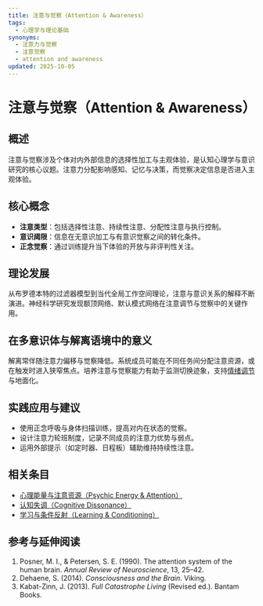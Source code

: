 ```yaml
---
title: 注意与觉察（Attention & Awareness）
tags:
  - 心理学与理论基础
synonyms:
  - 注意力与觉察
  - 注意觉察
  - attention and awareness
updated: 2025-10-05
---
```


# 注意与觉察（Attention & Awareness）

## 概述

注意与觉察涉及个体对内外部信息的选择性加工与主观体验，是认知心理学与意识研究的核心议题。注意力分配影响感知、记忆与决策，而觉察决定信息是否进入主观体验。

## 核心概念

- **注意类型**：包括选择性注意、持续性注意、分配性注意与执行控制。
- **意识阈限**：信息在无意识加工与有意识觉察之间的转化条件。
- **正念觉察**：通过训练提升当下体验的开放与非评判性关注。

## 理论发展

从布罗德本特的过滤器模型到当代全局工作空间理论，注意与意识关系的解释不断演进。神经科学研究发现额顶网络、默认模式网络在注意调节与觉察中的关键作用。

## 在多意识体与解离语境中的意义

解离常伴随注意力偏移与觉察降低。系统成员可能在不同任务间分配注意资源，或在触发时进入狭窄焦点。培养注意与觉察能力有助于监测切换迹象，支持[情绪调节](entries/Emotion-Regulation.md)与地面化。

## 实践应用与建议

- 使用正念呼吸与身体扫描训练，提高对内在状态的觉察。
- 设计注意力轮班制度，记录不同成员的注意力优势与弱点。
- 运用外部提示（如定时器、日程板）辅助维持持续性注意。

## 相关条目

- [心理能量与注意资源（Psychic Energy & Attention）](entries/Psychic-Energy-Attention.md)
- [认知失调（Cognitive Dissonance）](entries/Cognitive-Dissonance.md)
- [学习与条件反射（Learning & Conditioning）](entries/Learning-Conditioning.md)

## 参考与延伸阅读

1. Posner, M. I., & Petersen, S. E. (1990). The attention system of the human brain. *Annual Review of Neuroscience*, 13, 25–42.
2. Dehaene, S. (2014). *Consciousness and the Brain*. Viking.
3. Kabat-Zinn, J. (2013). *Full Catastrophe Living* (Revised ed.). Bantam Books.
